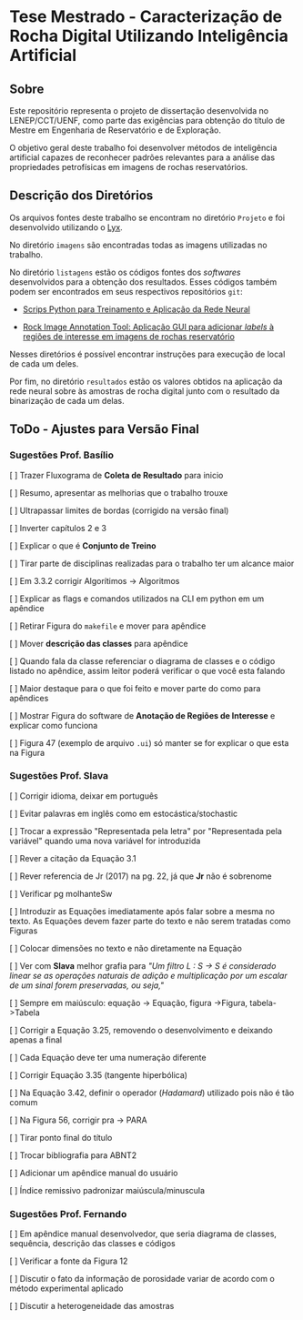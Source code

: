 # Tese Mestrado - Caracterização de Rocha Digital Utilizando Inteligência Artificial

## Sobre

Este repositório representa o projeto de dissertação desenvolvida no LENEP/CCT/UENF, como parte das exigências para obtenção do título de Mestre em Engenharia de Reservatório e de Exploração. 

O objetivo geral deste trabalho foi desenvolver métodos de inteligência artificial capazes de reconhecer padrões relevantes para a análise das propriedades petrofísicas em imagens de rochas reservatórios.

## Descrição dos Diretórios 

Os arquivos fontes deste trabalho se encontram no diretório `Projeto` e foi desenvolvido utilizando o [Lyx](https://www.lyx.org/Home).

No diretório `imagens` são encontradas todas as imagens utilizadas no trabalho.

No diretório `listagens` estão os códigos fontes dos *softwares* desenvolvidos para a obtenção dos resultados. Esses códigos também podem ser encontrados em seus respectivos repositórios `git`:
    
- [Scrips Python para Treinamento e Aplicação da Rede Neural](https://github.com/hereisjohnny2/project-mestrado)

- [Rock Image Annotation Tool: Aplicação GUI para adicionar *labels* à regiões de interesse em imagens de rochas reservatório](https://github.com/hereisjohnny2/rock-image-annotation)

Nesses diretórios é possível encontrar instruções para execução de local de cada um deles.

Por fim, no diretório `resultados` estão os valores obtidos na aplicação da rede neural sobre às amostras de rocha digital junto com o resultado da binarização de cada um delas.

## ToDo - Ajustes para Versão Final

### Sugestões Prof. Basílio

[ ] Trazer Fluxograma de **Coleta de Resultado** para inicio

[ ] Resumo, apresentar as melhorias que o trabalho trouxe

[ ] Ultrapassar limites de bordas (corrigido na versão final)

[ ] Inverter capítulos 2 e 3

[ ] Explicar o que é **Conjunto de Treino**

[ ] Tirar parte de disciplinas realizadas para o trabalho ter um alcance maior

[ ] Em 3.3.2 corrigir Algorítimos -> Algoritmos

[ ] Explicar as flags e comandos utilizados na CLI em python em um apêndice

[ ] Retirar Figura do `makefile` e mover para apêndice

[ ] Mover **descrição das classes** para apêndice

[ ] Quando fala da classe referenciar o diagrama de classes e o código listado no apêndice, assim leitor poderá verificar o que você esta falando

[ ] Maior destaque para o que foi feito e mover parte do como para apêndices

[ ] Mostrar Figura do software de **Anotação de Regiões de Interesse** e explicar como funciona

[ ] Figura 47 (exemplo de arquivo `.ui`) só manter se for explicar o que esta na Figura


### Sugestões Prof. Slava

[ ] Corrigir idioma, deixar em português

[ ] Evitar palavras em inglês como em estocástica/stochastic

[ ] Trocar a expressão "Representada pela letra" por "Representada pela variável" quando uma nova variável for introduzida

[ ] Rever a citação da Equação 3.1

[ ] Rever referencia de Jr (2017) na pg. 22, já que **Jr** não é sobrenome

[ ] Verificar pg molhanteSw

[ ] Introduzir as Equações imediatamente após falar sobre a mesma no texto. As Equações devem fazer parte do texto e não serem tratadas como Figuras 

[ ] Colocar dimensões no texto e não diretamente na Equação

[ ] Ver com **Slava** melhor grafia para *"Um filtro L : S → S é considerado linear se as operações naturais de adição e multiplicação por um escalar de um sinal forem preservadas, ou seja,"*

[ ] Sempre em maiúsculo: equação -> Equação, figura ->Figura, tabela->Tabela

[ ] Corrigir a Equação 3.25, removendo o desenvolvimento e deixando apenas a final

[ ] Cada Equação deve ter uma numeração diferente

[ ] Corrigir Equação 3.35 (tangente hiperbólica)

[ ] Na Equação 3.42, definir o operador (*Hadamard*) utilizado pois não é tão comum

[ ] Na Figura 56, corrigir pra -> PARA

[ ] Tirar ponto final do título

[ ] Trocar bibliografia para ABNT2

[ ] Adicionar um apêndice manual do usuário

[ ] Índice remissivo padronizar maiúscula/minuscula

### Sugestões Prof. Fernando

[ ] Em apêndice manual desenvolvedor, que seria diagrama de classes, sequência, descrição das classes e códigos

[ ] Verificar a fonte da Figura 12

[ ] Discutir o fato da informação de porosidade variar de acordo com o método experimental aplicado

[ ] Discutir a heterogeneidade das amostras